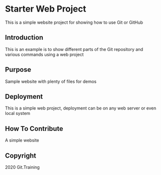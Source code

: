 # Starter Web Project

This is a simple website project for showing how to use Git or GitHub

## Introduction
This is an example is to show different parts of the Git repository and various commands using a web project

## Purpose

Sample website with plenty of files for demos

## Deployment

This is a simple web project, deployment can be on any web server or even local system

## How To Contribute

A simple website

## Copyright

2020 Git.Training
